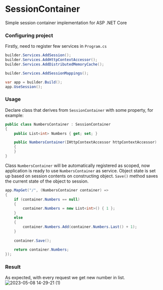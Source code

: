 # SessionContainer
Simple session container implementation for ASP .NET Core

### Configuring project

Firstly, need to register few services in ```Program.cs```

```csharp
builder.Services.AddSession();
builder.Services.AddHttpContextAccessor();
builder.Services.AddDistributedMemoryCache();

builder.Services.AddSessionMappings(); 

var app = builder.Build();
app.UseSession();
```

### Usage

Declare class that derives from ```SessionContainer``` with some property, for example:

```csharp
public class NumbersContainer : SessionContainer
{
    public List<int> Numbers { get; set; }

    public NumbersContainer(IHttpContextAccessor httpContextAccessor) : base(httpContextAccessor)
    {
    }
}
```

Class ```NumbersContainer``` will be automatically registered as scoped, now application is ready to use ```NumbersContainer``` as service.
Object state is set up based on session contents on constructing object.
```Save()``` method saves the current state of the object to session.

```csharp
app.MapGet("/", (NumbersContainer container) =>
{
    if (container.Numbers == null)
    {
        container.Numbers = new List<int>() { 1 };
    }
    else
    {
        container.Numbers.Add(container.Numbers.Last() + 1);
    }
    
    container.Save();
    
    return container.Numbers;
});
```

### Result
As expected, with every request we get new number in list.
![2023-05-08 14-29-21 (1)](https://user-images.githubusercontent.com/105856864/236851741-48a1efe8-9aaa-4811-a8f0-e7b0e9c30b00.gif)

